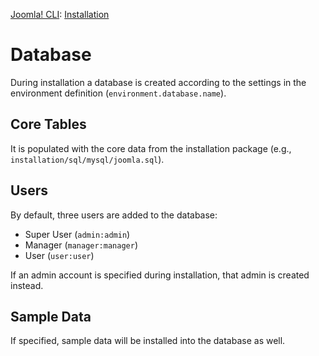 [Joomla! CLI](../index.md): [Installation](index.md)
# Database

During installation a database is created according to the settings in the environment definition (`environment.database.name`).

## Core Tables

It is populated with the core data from the installation package (e.g., `installation/sql/mysql/joomla.sql`).
 
## Users

By default, three users are added to the database:

* Super User (`admin:admin`)
* Manager (`manager:manager`)
* User (`user:user`)

If an admin account is specified during installation, that admin is created instead.

## Sample Data

If specified, sample data will be installed into the database as well.
